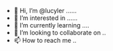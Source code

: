 - 👋 Hi, I’m @lucyler ......
- 👀 I’m interested in ......
- 🌱 I’m currently learning ....
- 💞️ I’m looking to collaborate on ..
- 📫 How to reach me ..

  
<!---
lucyler/lucyler is a ✨ special ✨ repository because its `README.md` (this file) appears on your GitHub profile.
You can click the Preview link to take a look at your changes.
--->

